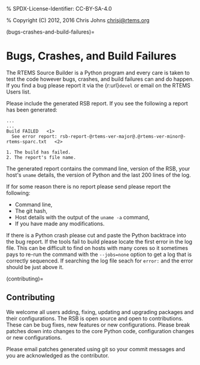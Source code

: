 % SPDX-License-Identifier: CC-BY-SA-4.0

% Copyright (C) 2012, 2016 Chris Johns <chrisj@rtems.org>

(bugs-crashes-and-build-failures)=

# Bugs, Crashes, and Build Failures

The RTEMS Source Builder is a Python program and every care is taken to test
the code however bugs, crashes, and build failures can and do happen. If you
find a bug please report it via the {r:url}`devel` or email on the RTEMS Users
list.

Please include the generated RSB report. If you see the following a report has
been generated:

```none
...
...
Build FAILED   <1>
  See error report: rsb-report-@rtems-ver-major@.@rtems-ver-minor@-rtems-sparc.txt   <2>
```

```{topic} Items:
1. The build has failed.
2. The report's file name.
```

The generated report contains the command line, version of the RSB, your host's
`uname` details, the version of Python and the last 200 lines of the log.

If for some reason there is no report please send please report the following:

- Command line,
- The git hash,
- Host details with the output of the `uname -a` command,
- If you have made any modifications.

If there is a Python crash please cut and paste the Python backtrace into the
bug report. If the tools fail to build please locate the first error in the log
file. This can be difficult to find on hosts with many cores so it sometimes
pays to re-run the command with the `--jobs=none` option to get a log that is
correctly sequenced. If searching the log file seach for `error:` and the
error should be just above it.

(contributing)=

## Contributing

We welcome all users adding, fixing, updating and upgrading packages and their
configurations. The RSB is open source and open to contributions. These can be
bug fixes, new features or new configurations. Please break patches down into
changes to the core Python code, configuration changes or new configurations.

Please email patches generated using git so your commit messages and you are
acknowledged as the contributor.
